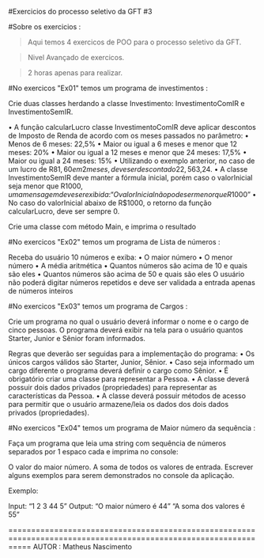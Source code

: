 #Exercicios do processo seletivo da GFT #3

#Sobre os exercicios :

>Aqui temos 4 exercicos de POO para o processo seletivo da GFT.

>Nivel Avançado de exercicos.

>2 horas apenas para realizar.

#No exercicos "Ex01" temos um programa de investimentos :

Crie duas classes herdando a classe Investimento: InvestimentoComIR e InvestimentoSemIR.

• A função calcularLucro classe InvestimentoComIR deve aplicar descontos de Imposto de
Renda de acordo com os meses passados no parâmetro:
• Menos de 6 meses: 22,5%
• Maior ou igual a 6 meses e menor que 12 meses: 20%
• Maior ou igual a 12 meses e menor que 24 meses: 17,5%
• Maior ou igual a 24 meses: 15%
• Utilizando o exemplo anterior, no caso de um lucro de R$81,60 em 2 meses, deve ser
descontado 22,5%, tendo um lucro final igual a R$63,24.
• A classe InvestimentoSemIR deve manter a fórmula inicial, porém caso o valorInicial seja
menor que R$1000 , uma mensagem deve ser exibida: “O valor Inicial não pode ser menor que
R$1000”
• No caso do valorInicial abaixo de R$1000, o retorno da função calcularLucro, deve ser
sempre 0.

Crie uma classe com método Main, e imprima o resultado

#No exercicos "Ex02" temos um programa de Lista de números :

Receba do usuário 10 números e exiba:
• O maior número
• O menor número
• A média aritmética
• Quantos números são acima de 10 e quais são eles
• Quantos números são acima de 50 e quais são eles
O usuário não poderá digitar números repetidos e deve ser validada a entrada apenas de números
inteiros

#No exercicos "Ex03" temos um programa de Cargos :

Crie um programa no qual o usuário deverá informar o nome e o cargo de cinco pessoas. O
programa deverá exibir na tela para o usuário quantos Starter, Junior e Sênior foram
informados.

Regras que deverão ser seguidas para a implementação do programa:
• Os únicos cargos válidos são Starter, Junior, Sênior.
• Caso seja informado um cargo diferente o programa deverá definir o cargo como Sênior.
• É obrigatório criar uma classe para representar a Pessoa.
• A classe deverá possuir dois dados privados (propriedades) para representar as características
da Pessoa.
• A classe deverá possuir métodos de acesso para permitir que o usuário armazene/leia os dados
dos dois dados privados (propriedades).

#No exercicos "Ex04" temos um programa de Maior número da sequência :

Faça um programa que leia uma string com sequência de números separados por 1 espaco
cada e imprima no console:

O valor do maior número.
A soma de todos os valores de entrada.
Escrever alguns exemplos para serem demonstrados no console da aplicação.

Exemplo:

Input: “1 2 3 44 5”
Output:
“O maior número é 44”
“A soma dos valores é 55”

=================================================================================================================
AUTOR :
   Matheus Nascimento
